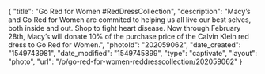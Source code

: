 {
    "title": "Go Red for Women #RedDressCollection",
    "description": "Macy’s and Go Red for Women are commited to helping us all live our best selves, both inside and out. Shop to fight heart disease. Now through February 28th, Macy’s will donate 10% of the purchase price of the Calvin Klein red dress to Go Red for Women.",
    "photoId": "202059062",
    "date_created": "1549743981",
    "date_modified": "1549745899",
    "type": "captivate",
    "layout": "photo",
    "url": "\/p\/go-red-for-women-reddresscollection\/202059062"
}